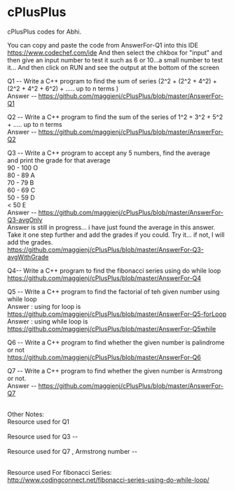 # cPlusPlus
cPlusPlus codes for Abhi.

You can copy and paste the code from AnswerFor-Q1 into this IDE <https://www.codechef.com/ide>
And then select the chkbox for "input" and then give an input number to test it such as 6 or 10...a small number to test it...
And then click on RUN and see the output at the bottom of the screen


Q1 --
Write a C++ program to find the sum of series (2^2 + (2^2 + 4^2) + (2^2 + 4^2 + 6^2) + ..... up to n terms ) </br>
Answer -- <https://github.com/maggienj/cPlusPlus/blob/master/AnswerFor-Q1>

Q2 --
Write a C++ program to find the sum of the series of 1^2 + 3^2 + 5^2 + ..... up to n terms </br>
Answer -- <https://github.com/maggienj/cPlusPlus/blob/master/AnswerFor-Q2>

Q3 -- 
Write a C++ program to accept any 5 numbers, find the average </br>
and print the grade for that average <br>
90 - 100   O </br>
80 - 89    A </BR>
70 - 79    B </br>
60 - 69    C  </br>
50 - 59    D  </br>
< 50       E  </br>
Answer -- <https://github.com/maggienj/cPlusPlus/blob/master/AnswerFor-Q3-avgOnly> </br>
Answer is still in progress... i have just found the average in this answer. Take it one step further and add the grades if you could. Try it... if not, I will add the grades. </br>
<https://github.com/maggienj/cPlusPlus/blob/master/AnswerFor-Q3-avgWithGrade>


Q4-- 
Write a C++ program to find the fibonacci series using do while loop </br>
<https://github.com/maggienj/cPlusPlus/blob/master/AnswerFor-Q4> </br>

Q5 --
Write a C++ program to find the factorial of teh given number using while loop </br>
Answer : using for loop is <https://github.com/maggienj/cPlusPlus/blob/master/AnswerFor-Q5-forLoop> </br>
Answer : using while loop is <https://github.com/maggienj/cPlusPlus/blob/master/AnswerFor-Q5while> </br>

Q6 --
Write a C++ program to find whether the given number is palindrome or not </br>
<https://github.com/maggienj/cPlusPlus/blob/master/AnswerFor-Q6> </br>





Q7 --
Write a C++ program to find whether the given number is Armstrong or not. </br>
Answer -- <https://github.com/maggienj/cPlusPlus/blob/master/AnswerFor-Q7>



</br>
Other Notes:  </br>
Resource used for Q1 </br>
<http://www.thecrazyprogrammer.com/2011/03/c-program-to-find-sum-of-square-of-n.html> </br>
Resource used for Q3 -- <br>
<http://programmingknowledgeblog.blogspot.com/2013/04/write-c-program-that-calculates-average.html> </br>
Resource used for Q7 , Armstrong number -- </br>
<http://www.programiz.com/cpp-programming/examples/check-armstrong-number> </br>

Resource used For fibonacci Series: </br>
<http://www.codingconnect.net/fibonacci-series-using-do-while-loop/>
